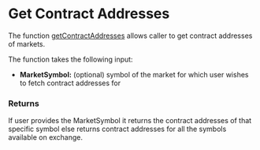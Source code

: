 Get Contract Addresses
===

The function [getContractAddresses](https://github.com/fireflyprotocol/firefly-client/blob/0f01179033225cf1738619176627ea24977d208b/src/fireflyClient.ts#L783) allows caller to get contract addresses of markets.

The function takes the following input:

- **MarketSymbol:** (optional) symbol of the market for which user wishes to fetch contract addresses for

### Returns
If user provides the MarketSymbol it returns the contract addresses of that specific symbol else returns contract addresses for all the symbols available on exchange.
